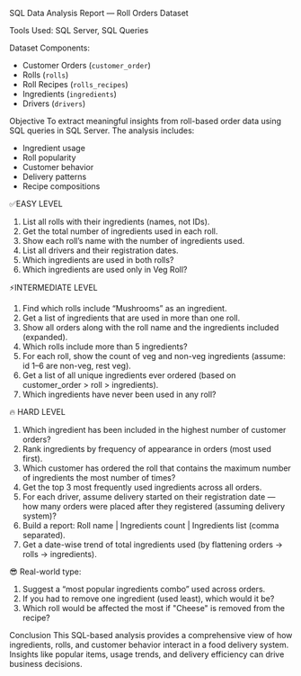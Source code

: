 SQL Data Analysis Report — Roll Orders Dataset

Tools Used: SQL Server, SQL Queries

Dataset Components:
- Customer Orders (`customer_order`)
- Rolls (`rolls`)
- Roll Recipes (`rolls_recipes`)
- Ingredients (`ingredients`)
- Drivers (`drivers`)

Objective
To extract meaningful insights from roll-based order data using SQL queries in SQL Server. The analysis includes:
- Ingredient usage
- Roll popularity
- Customer behavior
- Delivery patterns
- Recipe compositions

✅EASY LEVEL
1. List all rolls with their ingredients (names, not IDs).
2. Get the total number of ingredients used in each roll.
3. Show each roll’s name with the number of ingredients used.
4. List all drivers and their registration dates.
5. Which ingredients are used in both rolls?
6. Which ingredients are used only in Veg Roll?

⚡️INTERMEDIATE LEVEL
1. Find which rolls include “Mushrooms” as an ingredient.
2. Get a list of ingredients that are used in more than one roll.
3. Show all orders along with the roll name and the ingredients included (expanded).
4. Which rolls include more than 5 ingredients?
5. For each roll, show the count of veg and non-veg ingredients (assume: id 1–6 are non-veg, rest veg).
6. Get a list of all unique ingredients ever ordered (based on customer_order > roll > ingredients).
7. Which ingredients have never been used in any roll?

🔥 HARD LEVEL 
1. Which ingredient has been included in the highest number of customer orders?
2. Rank ingredients by frequency of appearance in orders (most used first).
3. Which customer has ordered the roll that contains the maximum number of ingredients the most number of times?
4. Get the top 3 most frequently used ingredients across all orders.
5. For each driver, assume delivery started on their registration date — how many orders were placed after they registered (assuming delivery system)?
6. Build a report: Roll name | Ingredients count | Ingredients list (comma separated).
7. Get a date-wise trend of total ingredients used (by flattening orders → rolls → ingredients).

😎 Real-world type:
1. Suggest a “most popular ingredients combo” used across orders.
2. If you had to remove one ingredient (used least), which would it be?
3. Which roll would be affected the most if "Cheese" is removed from the recipe?

Conclusion
This SQL-based analysis provides a comprehensive view of how ingredients, rolls, and customer behavior interact in a food delivery system. 
Insights like popular items, usage trends, and delivery efficiency can drive business decisions.
